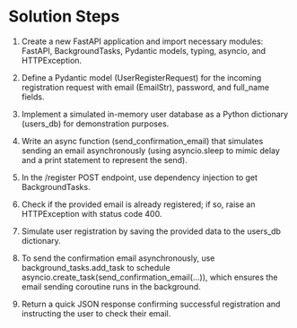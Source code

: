 # Solution Steps

1. Create a new FastAPI application and import necessary modules: FastAPI, BackgroundTasks, Pydantic models, typing, asyncio, and HTTPException.

2. Define a Pydantic model (UserRegisterRequest) for the incoming registration request with email (EmailStr), password, and full_name fields.

3. Implement a simulated in-memory user database as a Python dictionary (users_db) for demonstration purposes.

4. Write an async function (send_confirmation_email) that simulates sending an email asynchronously (using asyncio.sleep to mimic delay and a print statement to represent the send).

5. In the /register POST endpoint, use dependency injection to get BackgroundTasks.

6. Check if the provided email is already registered; if so, raise an HTTPException with status code 400.

7. Simulate user registration by saving the provided data to the users_db dictionary.

8. To send the confirmation email asynchronously, use background_tasks.add_task to schedule asyncio.create_task(send_confirmation_email(...)), which ensures the email sending coroutine runs in the background.

9. Return a quick JSON response confirming successful registration and instructing the user to check their email.

